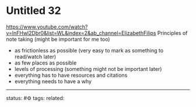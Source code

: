 # Untitled 32

https://www.youtube.com/watch?v=lnFHwl2Dbr0&list=WL&index=2&ab_channel=ElizabethFilips
Principles of note taking (might be important for me too)
 - as frictionless as possible (very easy to mark as something to read/watch later)
 - as few places as possible 
 - levels of processing (something might not be important later)
 - everything has to have resources and citations 
 - everything needs to have a why

--- 
status: #⚙️ 
tags: 
related: 